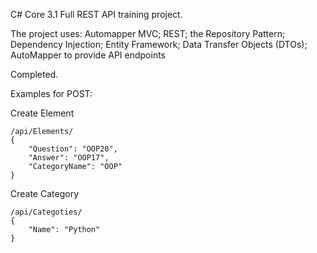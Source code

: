 C# Core 3.1 Full REST API training project.

The project uses:
  Automapper
  MVC;
  REST;
  the Repository Pattern;
  Dependency Injection; 
  Entity Framework;
  Data Transfer Objects (DTOs);
  AutoMapper to provide API endpoints

Completed.

Examples for POST:

﻿Create Element

	/api/Elements/
	{
		"Question": "OOP20",
		"Answer": "OOP17",
		"CategoryName": "OOP"
	}

Create Category

	/api/Categoties/
	{
		"Name": "Python"
	}
